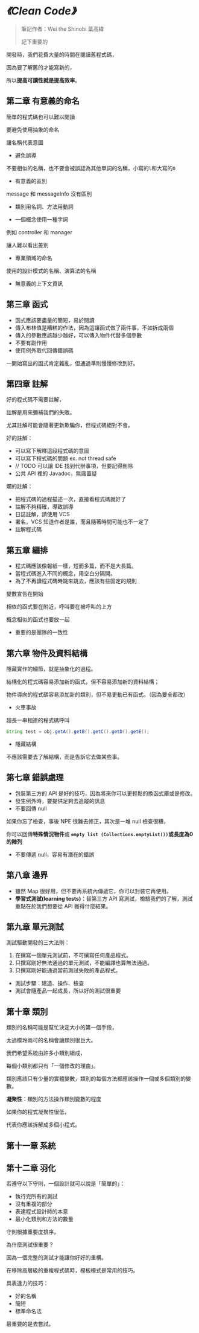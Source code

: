 # *《Clean Code》*

> 筆記作者：Wei the Shinobi 葉高緯
>
> 記下重要的

開發時，我們花費大量的時間在閱讀舊程式碼，

因為要了解舊的才能寫新的，

所以**提高可讀性就是提高效率**。

## 第二章 有意義的命名

簡單的程式碼也可以難以閱讀

要避免使用抽象的命名

讓名稱代表意圖

- 避免誤導

不要相似的名稱，也不要會被誤認為其他單詞的名稱，小寫的`l`和大寫的`O`

- 有意義的區別

message 和 messageInfo 沒有區別

- 類別用名詞、方法用動詞

- 一個概念使用一種字詞

例如 controller 和 manager

讓人難以看出差別

- 專業領域的命名

使用的設計模式的名稱、演算法的名稱

- 無意義的上下文資訊

## 第三章 函式

- 函式應該要盡量的簡短，易於閱讀
- 傳入布林值是糟糕的作法，因為這讓函式做了兩件事，不如拆成兩個
- 傳入的參數應該越少越好，可以傳入物件代替多個參數
- 不要有副作用
- 使用例外取代回傳錯誤碼

一開始寫出的函式肯定雜亂，但通過準則慢慢修改到好。

## 第四章 註解

好的程式碼不需要註解，

註解是用來彌補我們的失敗。

尤其註解可能會隨著更新欺騙你，但程式碼絕對不會。

好的註解：

- 可以寫下解釋這段程式碼的意圖
- 可以寫下程式碼的問題 ex. not thread safe
- // TODO 可以讓 IDE 找到代辦事項，但要記得刪除
- 公共 API 裡的 Javadoc，無庸置疑

爛的註解：

- 把程式碼的過程描述一次，直接看程式碼就好了
- 註解不夠精確，導致誤導
- 日誌註解，請使用 VCS
- 署名，VCS 知道作者是誰，而且隨著時間可能也不一定了
- 註解程式碼

## 第五章 編排

- 程式碼應該像報紙一樣，短而多篇，而不是大長篇。
- 當程式碼進入不同的概念，用空白分隔開。
- 為了不再讀程式碼時跳來跳去，應該有些固定的規則

變數宣告在開始

相依的函式要在附近，呼叫要在被呼叫的上方

概念相似的函式也要放一起

- 重要的是團隊的一致性

## 第六章 物件及資料結構

隱藏實作的細節，就是抽象化的過程。

結構化的程式碼容易添加新的函式，但不容易添加新的資料結構；

物件導向的程式碼容易添加新的類別，但不易更動已有函式。（因為要全都改）

- 火車事故

超長一串相連的程式碼呼叫

```java
String test = obj.getA().getB().getC().getD().getE();
```

- 隱藏結構

不應該需要去了解結構，而是告訴它去做某些事。

## 第七章 錯誤處理

- 包裝第三方的 API 是好的技巧，因為將來你可以更輕鬆的換函式庫或是修改。
- 發生例外時，要提供足夠去追蹤的訊息
- 不要回傳 null

如果你忘了檢查，事後 NPE 很難去修正，其次是一堆 null 檢查很糟，

你可以回傳**特殊情況物件**或 **`empty list (Collections.emptyList())`**或**長度為0的陣列**

- 不要傳遞 null，容易有潛在的錯誤

## 第八章 邊界

- 雖然 Map 很好用，但不要再系統內傳遞它，你可以封裝它再使用。
- **學習式測試(learning tests)**：替第三方 API 寫測試，檢驗我們的了解，測試重點在於我們想要從 API 獲得什麼結果。

## 第九章 單元測試

測試驅動開發的三大法則：

1. 在撰寫一個單元測試前，不可撰寫任何產品程式。
2. 只撰寫剛好無法通過的單元測試，不能編譯也算無法通過。
3. 只撰寫剛好能通過當前測試失敗的產品程式。

- 測試步驟：建造、操作、檢查
- 測試會隨產品一起成長，所以好的測試很重要

## 第十章 類別

類別的名稱可能是幫忙決定大小的第一個手段，

太過模玲兩可的名稱會讓類別很巨大。

我們希望系統由許多小類別組成，

每個小類別都只有「一個修改的理由」。

類別應該只有少量的實體變數，類別的每個方法都應該操作一個或多個類別的變數。

**凝聚性**：類別的方法操作類別變數的程度

如果你的程式凝聚性很低，

代表你應該拆解成多個小程式。

## 第十一章 系統

## 第十二章 羽化

若遵守以下守則，一個設計就可以說是「簡單的」：

- 執行完所有的測試
- 沒有重複的部分
- 表達程式設計師的本意
- 最小化類別和方法的數量

守則根據重要度排序。

為什麼測試很重要？

因為一個完整的測試才能讓你好好的重構。

在移除高層級的重複程式碼時，模板模式是常用的技巧。

具表達力的技巧：

- 好的名稱
- 簡短
- 標準命名法

最重要的是去嘗試。
